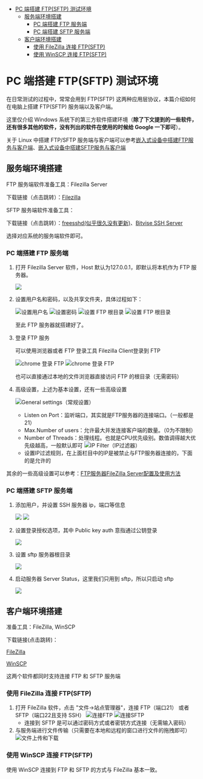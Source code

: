- [PC 端搭建 FTP(SFTP) 测试环境](#pc-端搭建-ftpsftp-测试环境)
  - [服务端环境搭建](#服务端环境搭建)
    - [PC 端搭建 FTP 服务端](#pc-端搭建-ftp-服务端)
    - [PC 端搭建 SFTP 服务端](#pc-端搭建-sftp-服务端)
  - [客户端环境搭建](#客户端环境搭建)
    - [使用 FileZilla 连接 FTP(SFTP)](#使用-filezilla-连接-ftpsftp)
    - [使用 WinSCP 连接 FTP(SFTP)](#使用-winscp-连接-ftpsftp)

# PC 端搭建 FTP(SFTP) 测试环境

在日常测试的过程中，常常会用到 FTP(SFTP) 这两种应用层协议，本篇介绍如何在电脑上搭建 FTP(SFTP) 服务端以及客户端。

这里仅介绍 Windows 系统下的第三方软件搭建环境（**除了下文提到的一些软件，还有很多其他的软件，没有列出的软件在使用的时候给 Google 一下即可**）。

关于 Linux 中搭建 FTP/SFTP 服务端与客户端可以参考[嵌入式设备中搭建FTP服务与客户端](嵌入式设备中搭建FTP服务与客户端.md)、[嵌入式设备中搭建SFTP服务与客户端](嵌入式设备中搭建SFTP服务与客户端.md)

## 服务端环境搭建

FTP 服务端软件准备工具：Filezilla  Server

下载链接（点击跳转）：[Filezilla](https://filezilla-project.org)

SFTP 服务端软件准备工具：

下载链接（点击跳转）：[freesshd(似乎很久没有更新)](https://freesshd.informer.com/download/)、[Bitvise SSH Server](https://bitvise.com/download-area)

选择对应系统的服务端软件即可。

### PC 端搭建 FTP 服务端

1. 打开 Filezilla  Server 软件，Host 默认为127.0.0.1，即默认将本机作为 FTP 服务器。

    ![](https://img-blog.csdn.net/20180107225457202)

2. 设置用户名和密码，以及共享文件夹，具体过程如下：

    ![设置用户名](https://img-blog.csdn.net/20180107225502539)
    ![设置密码](https://img-blog.csdn.net/20180107225503130)
    ![设置 FTP 根目录](https://img-blog.csdn.net/20180107225508592)
    ![设置 FTP 根目录](https://img-blog.csdn.net/20180107225510255)

    至此 FTP 服务器就搭建好了。
3. 登录 FTP 服务
    
    可以使用浏览器或者 FTP 登录工具 Filezilla Client登录到 FTP 

    ![chrome 登录 FTP](https://img-blog.csdn.net/20180107225511476)
    ![chrome 登录 FTP](https://img-blog.csdn.net/20180107225514773)

    也可以直接通过本地的文件浏览器直接访问 FTP 的根目录（无需密码）
4. 高级设置，上述为基本设置，还有一些高级设置

    ![General settings（常规设置）](https://img2018.cnblogs.com/blog/454642/201812/454642-20181214143404682-866001119.png)
    - Listen on Port：监听端口，其实就是FTP服务器的连接端口。（一般都是21）
    - Max.Number of users：允许最大并发连接客户端的数量。（0为不限制）
    - Number of Threads：处理线程。也就是CPU优先级别。数值调得越大优先级越高，一般默认即可
    ![IP Filter（IP过滤器）](https://img2018.cnblogs.com/blog/454642/201812/454642-20181214143452318-403133536.png)
    - 设置IP过滤规则，在上面栏目中的IP是被禁止与FTP服务器连接的，下面的是允许的

    

其余的一些高级设置可以参考：[FTP服务器FileZilla Server配置及使用方法
](https://www.cnblogs.com/pinpin/p/10119229.html)


### PC 端搭建 SFTP 服务端

1. 添加用户，并设置 SSH 服务器 ip，端口等信息

    ![](https://i-blog.csdnimg.cn/blog_migrate/f52182503aadc46ebb51391b9b179636.png)
    ![](https://i-blog.csdnimg.cn/blog_migrate/a532ef30b09731501059fa9d4dc8fa54.png)
2. 设置登录授权选项，其中 Public key auth 意指通过公钥登录

    ![](https://i-blog.csdnimg.cn/blog_migrate/6ec899c1c1c070ba96f0074f48dfe9fa.png)
3. 设置 sftp 服务器根目录

    ![](https://i-blog.csdnimg.cn/blog_migrate/daa9c49dd9a992f4cea23f20627d5a5f.png)
4. 启动服务器 Server Status，这里我们只用到 sftp，所以只启动 sftp

    ![](https://i-blog.csdnimg.cn/blog_migrate/6253c16579b41d76b9f7884c8d3fa34b.png)


## 客户端环境搭建

准备工具：FileZilla, WinSCP

下载链接(点击跳转)：

[FileZilla](https://filezilla-project.org/)

[WinSCP](https://winscp.net/eng/download.php)

这两个软件都同时支持连接 FTP 和 SFTP 服务端

### 使用 FileZilla 连接 FTP(SFTP)

1. 打开 FileZilla 软件，点击 "文件->站点管理器"，连接 FTP（端口21） 或者 SFTP（端口22且支持 SSH）
    ![连接FTP](https://img2018.cnblogs.com/blog/639765/201909/639765-20190903174220380-1150545823.png)
    ![连接SFTP](https://i-blog.csdnimg.cn/blog_migrate/9d6f2256fb32e05af210c03b6a80fd5f.png)
    - 连接到 SFTP 是可以通过密码方式或者密钥方式连接（无需输入密码）
2. 与服务端进行文件传输（只需要在本地和远程的窗口进行文件的拖拽即可）
    ![文件上传和下载](https://i-blog.csdnimg.cn/blog_migrate/63ee9625da59e7910b46c802ecfc667a.png)

### 使用 WinSCP 连接 FTP(SFTP)

使用 WinSCP 连接到 FTP 和 SFTP 的方式与 FileZilla 基本一致。
